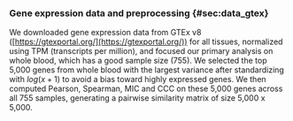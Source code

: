 ### Gene expression data and preprocessing {#sec:data_gtex}

We downloaded gene expression data from GTEx v8 ([https://gtexportal.org/](https://gtexportal.org/)) for all tissues, normalized using TPM (transcripts per million), and focused our primary analysis on whole blood, which has a good sample size (755).
We selected the top 5,000 genes from whole blood with the largest variance after standardizing with $log(x + 1)$ to avoid a bias toward highly expressed genes.
We then computed Pearson, Spearman, MIC and CCC on these 5,000 genes across all 755 samples, generating a pairwise similarity matrix of size 5,000 x 5,000.
